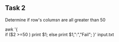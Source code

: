 ## Task 2

Determine if row's columsn are all greater than 50

awk '{  
if ($2 >=50 ) 
    print $1;
else 
    print $1,":","Fail";
}' input.txt

